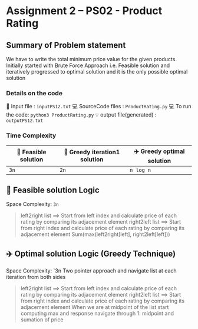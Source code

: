 # Assignment 2 – PS02 - Product Rating 
## Summary of Problem statement

We have to write the total minimum price value for the given products. Initially started with Brute Force Approach i.e. Feasible solution and iteratively progressed to optimal solution and it is the only possible optimal solution

### Details on the code
🔦 Input file : `inputPS12.txt`
💻 SourceCode files : `ProductRating.py`
💻 To run the code: `python3 ProductRating.py`
💡 output file(generated) : `outputPS12.txt`

### Time Complexity
|  🚶 Feasible solution | 🚆 Greedy iteration1 solution  | ✈️ Greedy optimal solution |
|---|---|---|
| `3n`  | `2n`   | `n log n`  |

## 📶 Feasible solution Logic
Space Complexity: `3n`
> left2right list ==> Start from left index and calculate price of each rating by comparing its adjacement element
> right2left list ==> Start from right index and calculate price of each rating by comparing its adjacement element
> Sum(max(left2right[left], right2left[left]))


## ✈️ Optimal solution Logic (Greedy Technique)
Space Complexity: `3n
Two pointer approach and navigate list at each iteration from both sides
> left2right list ==> Start from left index and calculate price of each rating by comparing its adjacement element
> right2left list ==> Start from right index and calculate price of each rating by comparing its adjacement element
> When we are at midpoint of the list start computing max and response
> navigate through 1: midpoint and sumation of price
